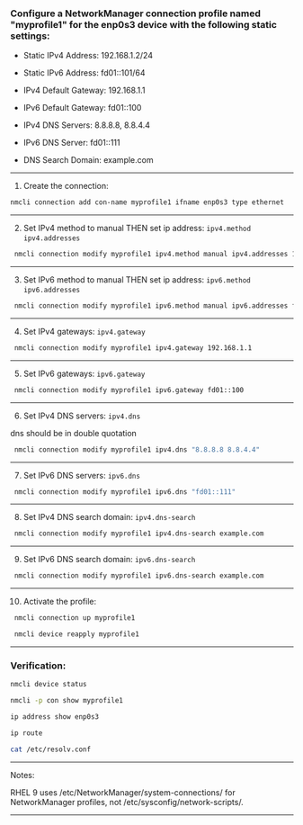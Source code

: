 ### Configure a NetworkManager connection profile named "myprofile1" for the enp0s3 device with the following static settings:

- Static IPv4 Address: 192.168.1.2/24

- Static IPv6 Address: fd01::101/64

- IPv4 Default Gateway: 192.168.1.1

- IPv6 Default Gateway: fd01::100

- IPv4 DNS Servers: 8.8.8.8, 8.8.4.4

- IPv6 DNS Server: fd01::111

- DNS Search Domain: example.com



________________________________________________________________________________________________

1. Create the connection:

```bash
nmcli connection add con-name myprofile1 ifname enp0s3 type ethernet
```

________________________________________________________________________________________________


2. Set IPv4 method to manual THEN set ip address: `ipv4.method` `ipv4.addresses`

```bash
 nmcli connection modify myprofile1 ipv4.method manual ipv4.addresses 192.168.1.2/24
```
________________________________________________________________________________________________


3. Set IPv6 method to manual THEN set ip address: `ipv6.method` `ipv6.addresses`

```bash
 nmcli connection modify myprofile1 ipv6.method manual ipv6.addresses fd01::101/64
```
________________________________________________________________________________________________

4. Set IPv4 gateways: `ipv4.gateway`

```bash
 nmcli connection modify myprofile1 ipv4.gateway 192.168.1.1
```
________________________________________________________________________________________________

5. Set IPv6 gateways: `ipv6.gateway`

```bash
 nmcli connection modify myprofile1 ipv6.gateway fd01::100
```
________________________________________________________________________________________________

6. Set IPv4 DNS servers:  `ipv4.dns`

dns should be in double quotation 

```bash
 nmcli connection modify myprofile1 ipv4.dns "8.8.8.8 8.8.4.4"
```
________________________________________________________________________________________________

7. Set IPv6 DNS servers: `ipv6.dns`

```bash
 nmcli connection modify myprofile1 ipv6.dns "fd01::111"
```

________________________________________________________________________________________________

8. Set IPv4 DNS search domain: `ipv4.dns-search`

```bash
 nmcli connection modify myprofile1 ipv4.dns-search example.com
```
________________________________________________________________________________________________

9. Set IPv6 DNS search domain: `ipv6.dns-search`

```bash
 nmcli connection modify myprofile1 ipv6.dns-search example.com
```
________________________________________________________________________________________________

10. Activate the profile:

```bash
 nmcli connection up myprofile1

 nmcli device reapply myprofile1
```

________________________________________________________________________________________________

### Verification:

```bash
nmcli device status

nmcli -p con show myprofile1

ip address show enp0s3

ip route

cat /etc/resolv.conf
```


________________________________________________________________________________________________

Notes:

RHEL 9 uses /etc/NetworkManager/system-connections/ for NetworkManager profiles, not /etc/sysconfig/network-scripts/.

________________________________________________________________________________________________

